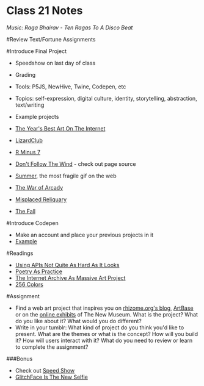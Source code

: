 Class 21 Notes
==============

*Music: Raga Bhairav - Ten Ragas To A Disco Beat*

#Review Text/Fortune Assignments

#Introduce Final Project

* Speedshow on last day of class
* Grading
* Tools: P5JS, NewHive, Twine, Codepen, etc
* Topics: self-expression, digital culture, identity, storytelling, abstraction, text/writing
* Example projects

* [The Year's Best Art On The Internet](http://www.fastcompany.com/3039947/the-years-best-art-on-the-internet)
* [LizardClub](http://www.james.trummerkind.com/lizardclub)
* [R Minus 7](http://newhive.com/melissabroder/rminus7?q=%40melissabroder+%23rminus7&e=a3JvU7)
* [Don't Follow The Wind](http://dontfollowthewind.info/) - check out page source
* [Summer](http://art.teleportacia.org/olia/summer/), the most fragile gif on the web
* [The War of Arcady](http://woodsofarcady.com/)
* [Misplaced Reliquary](http://www.paulcatanese.com/artwork/misplaced/index.html)
* [The Fall](http://media.rhizome.org/fall/childrens-lit.html)

#Introduce Codepen

* Make an account and place your previous projects in it
* [Example](http://codepen.io/carolineartz/pen/raRYYe)

#Readings

* [Using APIs Not Quite As Hard As It Looks](https://gigaom.com/2010/10/29/using-apis-not-quite-as-hard-as-it-looks/)
* [Poetry As Practice](http://rhizome.org/editorial/2015/mar/2/first-look-poetry/)
* [The Internet Archive As Massive Art Project](http://www.fastcolabs.com/3038062/the-internet-archive-as-massive-art-project)
* [256 Colors](http://www.fastcompany.com/3036241/this-film-is-made-from-3000-gifs)

#Assignment

* Find a web art project that inspires you on [rhizome.org's blog](http://rhizome.org/editorial/), [ArtBase](http://rhizome.org/artbase/) or on the [online exhibits](http://www.newmuseum.org/exhibitions/online) of The New Museum. What is the project? What do you like about it? What would you do different? 
* Write in your tumblr: What kind of project do you think you'd like to present. What are the themes or what is the concept? How will you build it? How will users interact with it? What do you need to review or learn to complete the assignment?


###Bonus

* Check out [Speed Show](http://www.speedshow.net)
* [GlitchFace Is The New Selfie](http://www.fastcompany.com/3036029/app-economy/glitch-face-is-the-new-selfie)
